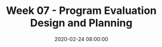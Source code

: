 ---
layout: single_presentation
name: week-07-program-evaluation-design-and-planning.md
title: "Week 07 - Program Evaluation Design and Planning"
date:  2020-02-24 08:00:00
presentation_id: fxcnaw
permalink: /fxcnaw/
redirect_from:
  - /presentations/fxcnaw/week-07-program-evaluation-design-and-planning
slides: 
  - slide_name: deck-4922-large-0.jpeg
    slide_text: >
      <p><strong>Location</strong>: CBC Campus -  SWL 208<br />
      <strong>Time</strong>: Mondays from 5:30-8:15<br />
      <strong>Week 07</strong>: 2/24/20<br />
      <strong>Topic and Content Area</strong>:</p>
      <ul>
      <li>Evaluation Design</li>
      <li>Planning</li>
      </ul>
      <p><strong>Reading Assignment</strong>: Kapp and Anderson chapters 8-9<br />
      <strong>Assignments Due</strong>:</p>
      <ul>
      <li>A-02 Reading Quiz 02/24/20</li>
      <li>A-04a: Weekly Journal 03 03/01/20</li>
      <li>A-04c: Group Work Plan 03/01/20</li>
      </ul>
      <p><strong>Other Important Information</strong>: N/A</p>
      
  - slide_name: deck-4922-large-1.jpeg
    slide_text: >
      <p>What <strong>success</strong> did you have? What <strong>barriers</strong> did you face?</p>
      <p>If you were to do it again, what would you do <strong>differently</strong>? Why?</p>
      
  - slide_name: deck-4922-large-2.jpeg
    slide_text: >
      <blockquote>
      <p>What are the qualities and components of a good logic model?</p>
      </blockquote>
      
  - slide_name: deck-4922-large-3.jpeg
    slide_text: >
      <ol>
      <li>We will use our logic models to identify information needs.</li>
      <li>We will identify the strengths and weaknesses of various program evaluation design models.</li>
      <li>We will utilize our logic models and our understanding of program evaluation design models to develop our evaluation plans.</li>
      </ol>
      
  - slide_name: deck-4922-large-4.jpeg
    slide_text: >
      
  - slide_name: deck-4922-large-5.jpeg
    slide_text: >
      <blockquote>
      <p>Reviewing the logic model, ask yourself, "What information do we need to effectively evaluate the processes and outcomes of the program?"</p>
      </blockquote>
      <p><strong>Process</strong>: A process is the implementation of a key component of the program. In the Kellogg logic model, processes are described as activities and quantified as outputs.</p>
      <p><strong>Outcomes</strong>: Outcomes are results that occur that are directly linked to program processes.</p>
      
  - slide_name: deck-4922-large-6.jpeg
    slide_text: >
      <p>[Whole Class Activity] Discuss this as an example logical model. Review how it would be created, the details within it, and how it helps in determining the evaluative process</p>
      
  - slide_name: deck-4922-large-7.jpeg
    slide_text: >
      <p>Conceptualization for program and component and the indicators that we can track.</p>
      
  - slide_name: deck-4922-large-8.jpeg
    slide_text: >
      <p>Adding to the conceptualization</p>
      
  - slide_name: deck-4922-large-9.jpeg
    slide_text: >
      <blockquote>
      <p>Reviewing your logic model, ask yourself…</p>
      </blockquote>
      <blockquote>
      <p>"What information do you need to effectively evaluate the <strong>processes</strong> and <strong>outcomes</strong> of the program?"</p>
      </blockquote>
      
  - slide_name: deck-4922-large-10.jpeg
    slide_text: >
      
  - slide_name: deck-4922-large-11.jpeg
    slide_text: >
      <p>[Whole Class Activity] How can we get the data we need for a program evaluation?</p>
      
  - slide_name: deck-4922-large-12.jpeg
    slide_text: >
      <ul>
      <li>Questionnaires, surveys, checklists</li>
      <li>Interviews</li>
      <li>Observations</li>
      <li>Focus groups</li>
      <li>Existing data (systematically gathered data, case files, treatment documentation, etc.)</li>
      <li>Controlled experiments</li>
      </ul>
      
  - slide_name: deck-4922-large-13.jpeg
    slide_text: >
      <p>[Small Group Activity] Discuss</p>
      <p>What are the advantages of getting data using this source? What are the disadvantages?</p>
      
  - slide_name: deck-4922-large-14.jpeg
    slide_text: >
      <p>Addition of information sources</p>
      
  - slide_name: deck-4922-large-15.jpeg
    slide_text: >
      <blockquote>
      <p>Review the program components and indicators you identified</p>
      </blockquote>
      <blockquote>
      <p>What is the best source of information for each indicator?</p>
      </blockquote>
      
  - slide_name: deck-4922-large-16.jpeg
    slide_text: >
      
  - slide_name: deck-4922-large-17.jpeg
    slide_text: >
      <ol>
      <li>What program component(s) will you evaluate?</li>
      <li>What indicator will you use to measure each component?</li>
      <li>What will be your data source for each indicator?</li>
      <li>What does "success" look like?
      A. Comparison with pre-established target? (What is the pre-established target?)
      B. Positive change over time? (What are the time frames?)</li>
      <li>How will you collect the data?</li>
      <li>By when will you collect the data?</li>
      <li>Who will be responsible for collecting the data?</li>
      <li>How will you share the data?</li>
      </ol>
      
  - slide_name: deck-4922-large-18.jpeg
    slide_text: >
      <p>Discuss what to include…</p>
      
presentation_description: >
  <p>This week is about understanding the logic model and being able to connect that to the program evaluation. The objectives are as follows:</p>
  <ol>
  <li>We will use our logic models to identify information needs.</li>
  <li>We will identify the strengths and weaknesses of various program evaluation design models.</li>
  <li>We will utilize our logic models and our understanding of program evaluation design models to develop our evaluation plans.</li>
  </ol>
  
downloadable_slides: deck-4922.pdf
slides_count: 19
header:
  teaser: deck-4922-thumb-0.jpeg
presentation_video:
location: "Heritage University"
tags:
  - Heritage University
  - BASW Program
  - SOWK 460w
---